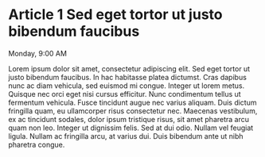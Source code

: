 
# Article 1 Sed eget tortor ut justo bibendum faucibus
Monday, 9:00 AM

Lorem ipsum dolor sit amet, consectetur adipiscing elit. Sed eget tortor ut justo bibendum faucibus. In hac habitasse platea dictumst. Cras dapibus nunc ac diam vehicula, sed euismod mi congue. Integer ut lorem metus. Quisque nec orci eget nisi cursus efficitur. Nunc condimentum tellus ut fermentum vehicula. Fusce tincidunt augue nec varius aliquam. Duis dictum fringilla quam, eu ullamcorper risus consectetur nec. Maecenas vestibulum, ex ac tincidunt sodales, dolor ipsum tristique risus, sit amet pharetra arcu quam non leo. Integer ut dignissim felis. Sed at dui odio. Nullam vel feugiat ligula. Nullam ac fringilla arcu, at varius dui. Duis bibendum ante ut nibh pharetra congue.
